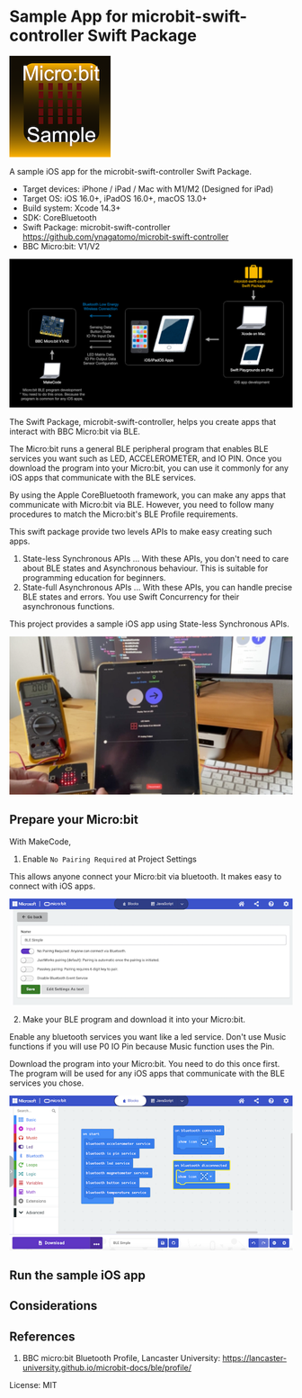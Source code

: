 # Sample App for microbit-swift-controller Swift Package

![AppIcon](assets/appIcon180.png)

A sample iOS app for the microbit-swift-controller Swift Package.

- Target devices: iPhone / iPad / Mac with M1/M2 (Designed for iPad)
- Target OS: iOS 16.0+, iPadOS 16.0+, macOS 13.0+
- Build system: Xcode 14.3+
- SDK: CoreBluetooth
- Swift Package: microbit-swift-controller https://github.com/ynagatomo/microbit-swift-controller
- BBC Micro:bit: V1/V2

![Overview](assets/overview.png)

The Swift Package, microbit-swift-controller, helps you create apps that interact with BBC Micro:bit via BLE.

The Micro:bit runs a general BLE peripheral program that enables BLE services you want such as LED, ACCELEROMETER, and IO PIN.
Once you download the program into your Micro:bit, you can use it commonly for any iOS apps that communicate with the BLE services.

By using the Apple CoreBluetooth framework, you can make any apps that communicate with Micro:bit via BLE.
However, you need to follow many procedures to match the Micro:bit's BLE Profile requirements.

This swift package provide two levels APIs to make easy creating such apps.

1. State-less Synchronous APIs ... With these APIs, you don't need to care about BLE states and Asynchronous behaviour. This is suitable for programming education for beginners.
1. State-full Asynchronous APIs ... With these APIs, you can handle precise BLE states and errors. You use Swift Concurrency for their asynchronous functions.

This project provides a sample iOS app using State-less Synchronous APIs.

![pict1](assets/pict1.png)

## Prepare your Micro:bit

With MakeCode,

1. Enable `No Pairing Required` at Project Settings

This allows anyone connect your Micro:bit via bluetooth. It makes easy to connect with iOS apps.

![makecode1](assets/makecode1.png)

2. Make your BLE program and download it into your Micro:bit.

Enable any bluetooth services you want like a led service.
Don't use Music functions if you will use P0 IO Pin because Music function uses the Pin.

Download the program into your Micro:bit.
You need to do this once first. 
The program will be used for any iOS apps that communicate with the BLE services you chose.

![makecode2](assets/makecode2.png)

## Run the sample iOS app

## Considerations

## References

1. BBC micro:bit Bluetooth Profile, Lancaster University: https://lancaster-university.github.io/microbit-docs/ble/profile/

License: MIT
